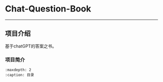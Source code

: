 # Chat-Question-Book

---

## 项目介绍

基于chatGPT的答案之书。

### 项目简介

```{toctree}
:maxdepth: 2
:caption: 目录
```





